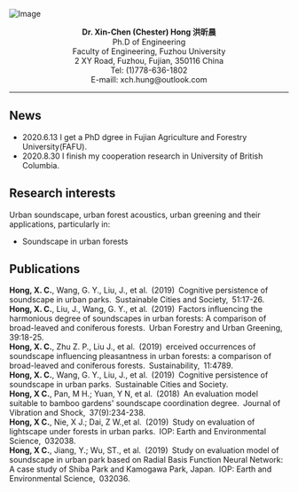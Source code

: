![Image](https://github.com/xinchenhong/xinchenhong.github.io/blob/master/1%E5%AF%B8.jpg)

<p align="center">
  <b>Dr. Xin-Chen (Chester) Hong  洪昕晨</b>
<br>
Ph.D of Engineering
<br>
Faculty of Engineering, Fuzhou University
<br>
2 XY Road, Fuzhou, Fujian, 350116 China
<br>
Tel: (1)778-636-1802
<br>
E-maill: xch.hung@outlook.com
</p>

****


## News
- 2020.6.13    I get a PhD dgree in Fujian Agriculture and Forestry University(FAFU).
- 2020.8.30    I finish my cooperation research in University of British Columbia.


## Research interests
Urban soundscape, urban forest acoustics, urban greening and their applications, particularly in:
- Soundscape in urban forests

## Publications
<b>Hong, X. C.</b>, Wang, G. Y., Liu, J., et al. (2019) Cognitive persistence of soundscape in urban parks. Sustainable Cities and Society, 51:17-26. 
<br>**Hong, X. C.**, Liu, J., Wang, G. Y., et al. (2019) Factors influencing the harmonious degree of soundscapes in urban forests: A comparison of broad-leaved and coniferous forests. Urban Forestry and Urban Greening, 39:18-25. 
<br>
<b>Hong, X. C.</b>, Zhu Z. P., Liu J., et al. (2019) erceived occurrences of soundscape influencing pleasantness in urban forests: a comparison of broad-leaved and coniferous forests. Sustainability, 11:4789. 
<br>
<b>Hong, X. C.</b>, Wang, G. Y., Liu, J., et al. (2019) Cognitive persistence of soundscape in urban parks. Sustainable Cities and Society. 
<br>
<b>Hong, X C.</b>, Pan, M H.; Yuan, Y N, et al. (2018) An evaluation model suitable to bamboo gardens' soundscape coordination degree. Journal of Vibration and Shock, 37(9):234-238. 
<br>
<b>Hong, X C.</b>, Nie, X J.; Dai, Z W.,et al. (2019) Study on evaluation of lightscape under forests in urban parks. IOP: Earth and Environmental Science, 032038. 
<br>
<b>Hong, X C.</b>, Jiang, Y.; Wu, ST., et al. (2019) Study on evaluation model of soundscape in urban park based on Radial Basis Function Neural Network: A case study of Shiba Park and Kamogawa Park, Japan. IOP: Earth and Environmental Science, 032036.
